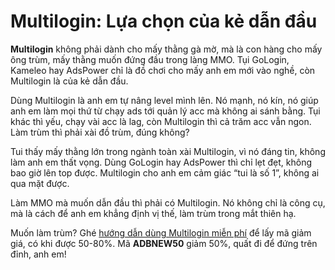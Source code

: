 # Multilogin: Lựa chọn của kẻ dẫn đầu

**Multilogin** không phải dành cho mấy thằng gà mờ, mà là con hàng cho mấy ông trùm, mấy thằng muốn đứng đầu trong làng MMO. Tụi GoLogin, Kameleo hay AdsPower chỉ là đồ chơi cho mấy anh em mới vào nghề, còn Multilogin là của kẻ dẫn đầu.

Dùng Multilogin là anh em tự nâng level mình lên. Nó mạnh, nó kín, nó giúp anh em làm mọi thứ từ chạy ads tới quản lý acc mà không ai sánh bằng. Tụi khác thì yếu, chạy vài acc là lag, còn Multilogin thì cả trăm acc vẫn ngon. Làm trùm thì phải xài đồ trùm, đúng không?

Tui thấy mấy thằng lớn trong ngành toàn xài Multilogin, vì nó đáng tin, không làm anh em thất vọng. Dùng GoLogin hay AdsPower thì chỉ lẹt đẹt, không bao giờ lên top được. Multilogin cho anh em cảm giác “tui là số 1”, không ai qua mặt được.

Làm MMO mà muốn dẫn đầu thì phải có Multilogin. Nó không chỉ là công cụ, mà là cách để anh em khẳng định vị thế, làm trùm trong mắt thiên hạ.

Muốn làm trùm? Ghé [hướng dẫn dùng Multilogin miễn phí](https://adblogin.com/huong-dan-su-dung-multi-mien-phi/) để lấy mã giảm giá, có khi được 50-80%. Mã **ADBNEW50** giảm 50%, quất đi để đứng trên đỉnh, anh em!